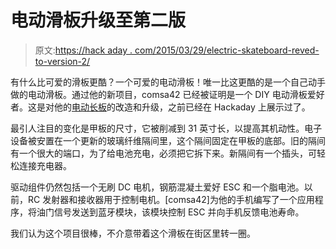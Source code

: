 # 电动滑板升级至第二版

> 原文:[https://hack aday . com/2015/03/29/electric-skateboard-reved-to-version-2/](https://hackaday.com/2015/03/29/electric-skateboard-reved-to-version-2/)

有什么比可爱的滑板更酷？一个可爱的电动滑板！唯一比这更酷的是一个自己动手做的电动滑板。通过他的新项目，comsa42 已经被证明是一个 DIY 电动滑板爱好者。这是对他的[电动长板](http://hackaday.com/2014/08/12/electric-longboard-roundup/)的改造和升级，之前已经在 Hackaday 上展示过了。

最引人注目的变化是甲板的尺寸，它被削减到 31 英寸长，以提高其机动性。电子设备被安置在一个更新的玻璃纤维隔间里，这个隔间固定在甲板的底部。旧的隔间有一个很大的端口，为了给电池充电，必须把它拆下来。新隔间有一个插头，可轻松连接充电器。

驱动组件仍然包括一个无刷 DC 电机，钢筋混凝土爱好 ESC 和一个脂电池。以前，RC 发射器和接收器用于控制电机。[comsa42]为他的手机编写了一个应用程序，将油门信号发送到蓝牙模块，该模块控制 ESC 并向手机反馈电池寿命。

我们认为这个项目很棒，不介意带着这个滑板在街区里转一圈。